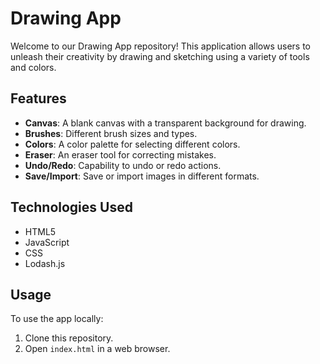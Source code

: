 # Drawing App

Welcome to our Drawing App repository! This application allows users to unleash their creativity by drawing and sketching using a variety of tools and colors.

## Features

- **Canvas**: A blank canvas with a transparent background for drawing.
- **Brushes**: Different brush sizes and types.
- **Colors**: A color palette for selecting different colors.
- **Eraser**: An eraser tool for correcting mistakes.
- **Undo/Redo**: Capability to undo or redo actions.
- **Save/Import**: Save or import images in different formats.

## Technologies Used

- HTML5
- JavaScript
- CSS
- Lodash.js

## Usage

To use the app locally:

1. Clone this repository.
2. Open `index.html` in a web browser.